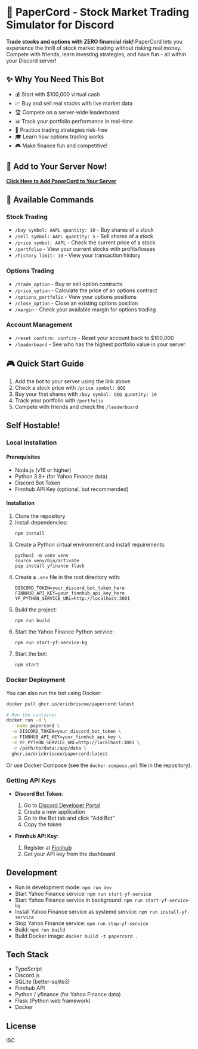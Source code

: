 # 🚀 PaperCord - Stock Market Trading Simulator for Discord

**Trade stocks and options with ZERO financial risk!** PaperCord lets you experience the thrill of stock market trading without risking real money. Compete with friends, learn investing strategies, and have fun - all within your Discord server!

## ✨ Why You Need This Bot

- 💰 Start with $100,000 virtual cash
- 📈 Buy and sell real stocks with live market data
- 🏆 Compete on a server-wide leaderboard
- 📊 Track your portfolio performance in real-time
- 🔄 Practice trading strategies risk-free
- 🎓 Learn how options trading works
- 🎮 Make finance fun and competitive!

## 🔗 Add to Your Server Now!

[**Click Here to Add PaperCord to Your Server**](https://discord.com/oauth2/authorize?client_id=784799291268136980&permissions=2147862592&integration_type=0&scope=bot+applications.commands)

## 💼 Available Commands

### Stock Trading
- `/buy symbol: AAPL quantity: 10` - Buy shares of a stock
- `/sell symbol: AAPL quantity: 5` - Sell shares of a stock
- `/price symbol: AAPL` - Check the current price of a stock
- `/portfolio` - View your current stocks with profits/losses
- `/history limit: 10` - View your transaction history

### Options Trading
- `/trade_option` - Buy or sell option contracts
- `/price_option` - Calculate the price of an options contract
- `/options_portfolio` - View your options positions
- `/close_option` - Close an existing options position
- `/margin` - Check your available margin for options trading

### Account Management
- `/reset confirm: confirm` - Reset your account back to $100,000
- `/leaderboard` - See who has the highest portfolio value in your server

## 🎮 Quick Start Guide

1. Add the bot to your server using the link above
2. Check a stock price with `/price symbol: QQQ`
3. Buy your first shares with `/buy symbol: QQQ quantity: 10`
4. Track your portfolio with `/portfolio`
5. Compete with friends and check the `/leaderboard`

## Self Hostable!

### Local Installation

#### Prerequisites

- Node.js (v16 or higher)
- Python 3.8+ (for Yahoo Finance data)
- Discord Bot Token
- Finnhub API Key (optional, but recommended)

#### Installation

1. Clone the repository
2. Install dependencies:
   ```
   npm install
   ```
3. Create a Python virtual environment and install requirements:
   ```
   python3 -m venv venv
   source venv/bin/activate
   pip install yfinance flask
   ```
4. Create a `.env` file in the root directory with:
   ```
   DISCORD_TOKEN=your_discord_bot_token_here
   FINNHUB_API_KEY=your_finnhub_api_key_here
   YF_PYTHON_SERVICE_URL=http://localhost:3001
   ```
5. Build the project:
   ```
   npm run build
   ```
6. Start the Yahoo Finance Python service:
   ```
   npm run start-yf-service-bg
   ```
7. Start the bot:
   ```
   npm start
   ```

### Docker Deployment

You can also run the bot using Docker:

```bash
docker pull ghcr.io/ericbriscoe/papercord:latest

# Run the container
docker run -d \
  --name papercord \
  -e DISCORD_TOKEN=your_discord_bot_token \
  -e FINNHUB_API_KEY=your_finnhub_api_key \
  -e YF_PYTHON_SERVICE_URL=http://localhost:3001 \
  -v /path/to/data:/app/data \
  ghcr.io/ericbriscoe/papercord:latest
```

Or use Docker Compose (see the `docker-compose.yml` file in the repository).

### Getting API Keys

- **Discord Bot Token**: 
  1. Go to [Discord Developer Portal](https://discord.com/developers/applications)
  2. Create a new application
  3. Go to the Bot tab and click "Add Bot"
  4. Copy the token

- **Finnhub API Key**:
  1. Register at [Finnhub](https://finnhub.io/)
  2. Get your API key from the dashboard

## Development

- Run in development mode: `npm run dev`
- Start Yahoo Finance service: `npm run start-yf-service`
- Start Yahoo Finance service in background: `npm run start-yf-service-bg` 
- Install Yahoo Finance service as systemd service: `npm run install-yf-service`
- Stop Yahoo Finance service: `npm run stop-yf-service`
- Build: `npm run build`
- Build Docker image: `docker build -t papercord .`

## Tech Stack

- TypeScript
- Discord.js
- SQLite (better-sqlite3)
- Finnhub API
- Python / yfinance (for Yahoo Finance data)
- Flask (Python web framework)
- Docker

## License

ISC